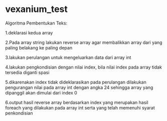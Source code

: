 # vexanium_test

Algoritma Pembentukan Teks:

1.deklarasi kedua array 

2.Pada array string lakukan reverse array agar membalikkan array dari yang paling belakang ke paling depan

3.lakukan perulangan untuk mengeluarkan data dari array int 

4.lakukan pengkondisian dengan nilai index, bila nilai index pada array tidak tersedia diganti spasi

5.dikarenakan index tidak dideklarasikan pada perulangan dilakukan pengurangan nilai pada array int dengan angka 24 sehingga array yang dipanggil akan dimulai dari index 0

6.output hasil reverse array berdasarkan index yang merupakan hasil foreach yang dilakukan pada array int serta yang telah memenuhi syarat penkondisian 

